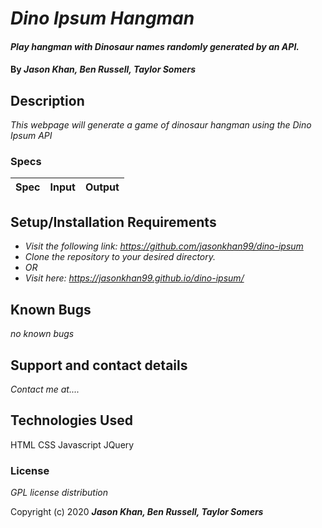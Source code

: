 # _Dino Ipsum Hangman_

#### _Play hangman with Dinosaur names randomly generated by an API._

#### By _**Jason Khan, Ben Russell, Taylor Somers**_

## Description

_This webpage will generate a game of dinosaur hangman using the Dino Ipsum API_

### Specs
| Spec | Input | Output |
| :-------------     | :------------- | :------------- |


## Setup/Installation Requirements

* _Visit the following link: https://github.com/jasonkhan99/dino-ipsum_
* _Clone the repository to your desired directory._
* _OR_
* _Visit here: https://jasonkhan99.github.io/dino-ipsum/_

## Known Bugs

_no known bugs_

## Support and contact details

_Contact me at...._

## Technologies Used

HTML
CSS
Javascript
JQuery

### License

*GPL license distribution*

Copyright (c) 2020 **_Jason Khan, Ben Russell, Taylor Somers_**

